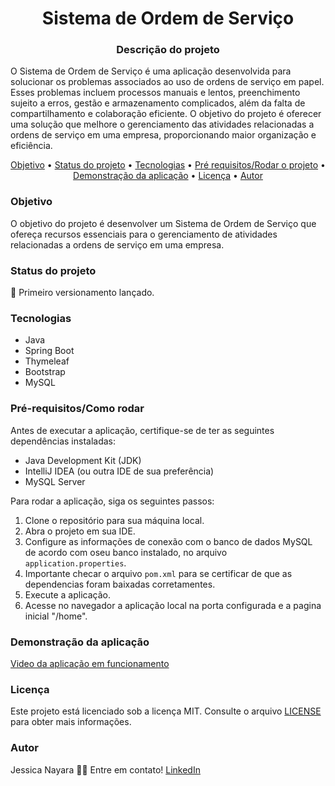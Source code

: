 <h1 align="center">Sistema de Ordem de Serviço</h1>
<h3 align="center">Descrição do projeto</h3>
<p >   O Sistema de Ordem de Serviço é uma aplicação desenvolvida para solucionar os problemas associados ao uso de ordens de serviço em papel. Esses problemas incluem processos manuais e lentos, preenchimento sujeito a erros, gestão e armazenamento complicados, além da falta de compartilhamento e colaboração eficiente. O objetivo do projeto é oferecer uma solução que melhore o gerenciamento das atividades relacionadas a ordens de serviço em uma empresa, proporcionando maior organização e eficiência.</p>
<p align="center">
   <a href="#objetivo">Objetivo</a> •
    <a href="#status">Status do projeto</a> •
   <a href="#tecnologias">Tecnologias</a> • 
    <a href="#requisitos">Pré requisitos/Rodar o projeto</a> • 
   <a href="#demonstracao">Demonstração da aplicação</a> • 
   <a href="#licenca">Licença</a> • 
   <a href="#autor">Autor</a>
</p>
<h3 id="objetivo">Objetivo</h3>
<p>
  O objetivo do projeto é desenvolver um Sistema de Ordem de Serviço que ofereça recursos essenciais para o gerenciamento de atividades relacionadas a ordens de serviço em uma empresa.
</p>

<h3 id="status">Status do projeto</h3>
<p > 
	 🚀 Primeiro versionamento lançado.
</p>
<h3 id="tecnologias">Tecnologias</h3>
<ul>
    <li>Java</li>
    <li>Spring Boot</li>
    <li>Thymeleaf</li>
    <li>Bootstrap</li>
    <li>MySQL</li>
</ul>

<h3 id="requisitos">Pré-requisitos/Como rodar</h3>
<p>Antes de executar a aplicação, certifique-se de ter as seguintes dependências instaladas:</p>
<ul>
  <li>Java Development Kit (JDK)</li>
  <li>IntelliJ IDEA (ou outra IDE de sua preferência)</li>
  <li>MySQL Server</li>
</ul>
<p>Para rodar a aplicação, siga os seguintes passos:</p>
<ol>
  <li>Clone o repositório para sua máquina local.</li>
  <li>Abra o projeto em sua IDE.</li>
  <li>Configure as informações de conexão com o banco de dados MySQL de acordo com oseu banco instalado, no arquivo       <code>application.properties</code>.</li>
  <li>Importante checar o arquivo <code>pom.xml</code> para se certificar de que as dependencias foram baixadas corretamentes.</li>
  <li>Execute a aplicação.</li>
  <li>Acesse no navegador a aplicação local na porta configurada e a pagina inicial "/home".</li>
</ol>

<h3 id="demonstracao">Demonstração da aplicação</h3>
<a href="https://www.canva.com/design/DAFo15PKjzI/ZBYNbuBx6Lvo_daAatVvFA/watch?utm_content=DAFo15PKjzI&utm_campaign=designshare&utm_medium=link&utm_source=publishsharelink">Video da aplicação em funcionamento</a>

<h3 id="licenca">Licença</h3>
<p>Este projeto está licenciado sob a licença MIT. Consulte o arquivo <a href="LICENSE">LICENSE</a> para obter mais informações.</p>

<h3 id="autor">Autor</h3>

Jessica Nayara 👋🏽 Entre em contato!
<a href="https://www.linkedin.com/in/jessicanayararibeiro/">LinkedIn</a>
